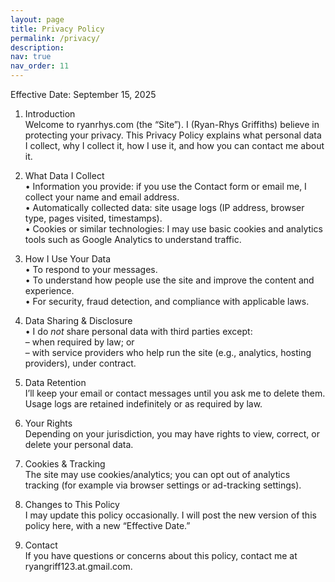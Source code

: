```yaml
---
layout: page
title: Privacy Policy
permalink: /privacy/
description:
nav: true
nav_order: 11
---
```


Effective Date: September 15, 2025

1. Introduction  
   Welcome to ryanrhys.com (the “Site”). I (Ryan-Rhys Griffiths) believe in protecting your privacy. This Privacy Policy explains what personal data I collect, why I collect it, how I use it, and how you can contact me about it.

2. What Data I Collect  
   • Information you provide: if you use the Contact form or email me, I collect your name and email address.  
   • Automatically collected data: site usage logs (IP address, browser type, pages visited, timestamps).  
   • Cookies or similar technologies: I may use basic cookies and analytics tools such as Google Analytics to understand traffic.  

3. How I Use Your Data  
   • To respond to your messages.  
   • To understand how people use the site and improve the content and experience.  
   • For security, fraud detection, and compliance with applicable laws.  

4. Data Sharing & Disclosure  
   • I do *not* share personal data with third parties except:  
     – when required by law; or  
     – with service providers who help run the site (e.g., analytics, hosting providers), under contract.  

5. Data Retention  
   I’ll keep your email or contact messages until you ask me to delete them. Usage logs are retained indefinitely or as required by law.  

6. Your Rights  
   Depending on your jurisdiction, you may have rights to view, correct, or delete your personal data.  

7. Cookies & Tracking  
   The site may use cookies/analytics; you can opt out of analytics tracking (for example via browser settings or ad-tracking settings).  

8. Changes to This Policy  
   I may update this policy occasionally. I will post the new version of this policy here, with a new “Effective Date.”  

9. Contact  
   If you have questions or concerns about this policy, contact me at ryangriff123.at.gmail.com.
